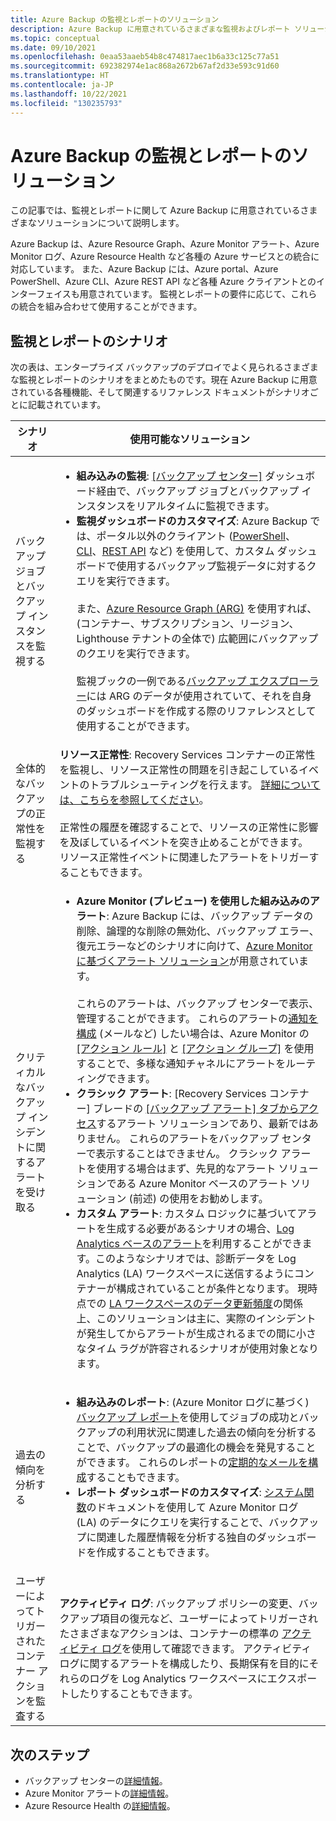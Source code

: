 ```yaml
---
title: Azure Backup の監視とレポートのソリューション
description: Azure Backup に用意されているさまざまな監視およびレポート ソリューションについて説明します。
ms.topic: conceptual
ms.date: 09/10/2021
ms.openlocfilehash: 0eaa53aaeb54b8c474817aec1b6a33c125c77a51
ms.sourcegitcommit: 692382974e1ac868a2672b67af2d33e593c91d60
ms.translationtype: HT
ms.contentlocale: ja-JP
ms.lasthandoff: 10/22/2021
ms.locfileid: "130235793"
---
```

# <a name="monitoring-and-reporting-solutions-for-azure-backup"></a>Azure Backup の監視とレポートのソリューション

この記事では、監視とレポートに関して Azure Backup に用意されているさまざまなソリューションについて説明します。

Azure Backup は、Azure Resource Graph、Azure Monitor アラート、Azure Monitor ログ、Azure Resource Health など各種の Azure サービスとの統合に対応しています。 また、Azure Backup には、Azure portal、Azure PowerShell、Azure CLI、Azure REST API など各種 Azure クライアントとのインターフェイスも用意されています。 監視とレポートの要件に応じて、これらの統合を組み合わせて使用することができます。

## <a name="monitoring-and-reporting-scenarios"></a>監視とレポートのシナリオ

次の表は、エンタープライズ バックアップのデプロイでよく見られるさまざまな監視とレポートのシナリオをまとめたものです。現在 Azure Backup に用意されている各種機能、そして関連するリファレンス ドキュメントがシナリオごとに記載されています。

| シナリオ | 使用可能なソリューション |
| --- | --- |
| バックアップ ジョブとバックアップ インスタンスを監視する | <ul><li>**組み込みの監視**: [[バックアップ センター]](./backup-center-overview.md) ダッシュボード経由で、バックアップ ジョブとバックアップ インスタンスをリアルタイムに監視できます。</li><li>**監視ダッシュボードのカスタマイズ**: Azure Backup では、ポータル以外のクライアント ([PowerShell](./backup-azure-vms-automation.md)、[CLI](./create-manage-azure-services-using-azure-command-line-interface.md)、[REST API](./backup-azure-arm-userestapi-managejobs.md) など) を使用して、カスタム ダッシュボードで使用するバックアップ監視データに対するクエリを実行できます。  <br><br>  また、[Azure Resource Graph (ARG)](./query-backups-using-azure-resource-graph.md) を使用すれば、(コンテナー、サブスクリプション、リージョン、Lighthouse テナントの全体で) 広範囲にバックアップのクエリを実行できます。    <br><br>    監視ブックの一例である[バックアップ エクスプローラー](./monitor-azure-backup-with-backup-explorer.md)には ARG のデータが使用されていて、それを自身のダッシュボードを作成する際のリファレンスとして使用することができます。 </li></ul> |
| 全体的なバックアップの正常性を監視する      |   **リソース正常性**: Recovery Services コンテナーの正常性を監視し、リソース正常性の問題を引き起こしているイベントのトラブルシューティングを行えます。 [詳細については、こちらを参照してください](../service-health/resource-health-overview.md)。   <br><br>   正常性の履歴を確認することで、リソースの正常性に影響を及ぼしているイベントを突き止めることができます。 リソース正常性イベントに関連したアラートをトリガーすることもできます。  |
| クリティカルなバックアップ インシデントに関するアラートを受け取る     |  <ul><li>**Azure Monitor (プレビュー) を使用した組み込みのアラート**: Azure Backup には、バックアップ データの削除、論理的な削除の無効化、バックアップ エラー、復元エラーなどのシナリオに向けて、[Azure Monitor に基づくアラート ソリューション](./backup-azure-monitoring-built-in-monitor.md#azure-monitor-alerts-for-azure-backup-preview)が用意されています。    <br><br>  これらのアラートは、バックアップ センターで表示、管理することができます。 これらのアラートの[通知を構成](./backup-azure-monitoring-built-in-monitor.md#configuring-notifications-for-alerts) (メールなど) したい場合は、Azure Monitor の [[アクション ルール]](../azure-monitor/alerts/alerts-action-rules.md?tabs=portal) と [[アクション グループ]](../azure-monitor/alerts/action-groups.md) を使用することで、多様な通知チャネルにアラートをルーティングできます。  </li><li>**クラシック アラート**: [Recovery Services コンテナー] ブレードの [[バックアップ アラート] タブからアクセス](./backup-azure-monitoring-built-in-monitor.md#backup-alerts-in-recovery-services-vault)するアラート ソリューションであり、最新ではありません。 これらのアラートをバックアップ センターで表示することはできません。 クラシック アラートを使用する場合はまず、先見的なアラート ソリューションである Azure Monitor ベースのアラート ソリューション (前述) の使用をお勧めします。 </li><li>**カスタム アラート**: カスタム ロジックに基づいてアラートを生成する必要があるシナリオの場合、[Log Analytics ベースのアラート](./backup-azure-monitoring-use-azuremonitor.md#create-alerts-by-using-log-analytics)を利用することができます。このようなシナリオでは、診断データを Log Analytics (LA) ワークスペースに送信するようにコンテナーが構成されていることが条件となります。 現時点での [LA ワークスペースのデータ更新頻度](./backup-azure-monitoring-use-azuremonitor.md#diagnostic-data-update-frequency)の関係上、このソリューションは主に、実際のインシデントが発生してからアラートが生成されるまでの間に小さなタイム ラグが許容されるシナリオが使用対象となります。 </li></ul>     |
| 過去の傾向を分析する        |     <ul><li>**組み込みのレポート**: (Azure Monitor ログに基づく) [バックアップ レポート](./configure-reports.md)を使用してジョブの成功とバックアップの利用状況に関連した過去の傾向を分析することで、バックアップの最適化の機会を発見することができます。 これらのレポートの[定期的なメールを構成](./backup-reports-email.md)することもできます。 </li><li>**レポート ダッシュボードのカスタマイズ**: [システム関数](./backup-reports-system-functions.md)のドキュメントを使用して Azure Monitor ログ (LA) のデータにクエリを実行することで、バックアップに関連した履歴情報を分析する独自のダッシュボードを作成することもできます。</li></ul>    |
| ユーザーによってトリガーされたコンテナー アクションを監査する    |       **アクティビティ ログ**: バックアップ ポリシーの変更、バックアップ項目の復元など、ユーザーによってトリガーされたさまざまなアクションは、コンテナーの標準の [アクティビティ ログ](../azure-monitor/essentials/activity-log.md)を使用して確認できます。 アクティビティ ログに関するアラートを構成したり、長期保有を目的にそれらのログを Log Analytics ワークスペースにエクスポートしたりすることもできます。

## <a name="next-steps"></a>次のステップ

- バックアップ センターの[詳細情報](./backup-center-overview.md)。
- Azure Monitor アラートの[詳細情報](./backup-azure-monitoring-built-in-monitor.md#azure-monitor-alerts-for-azure-backup-preview)。
- Azure Resource Health の[詳細情報](../service-health/resource-health-overview.md)。